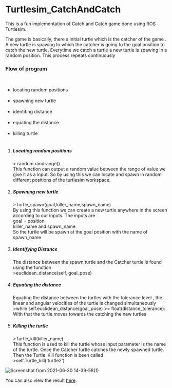 # **Turtlesim_CatchAndCatch**


This is a fun implementation of Catch and Catch game done using ROS Turtlesim.

The game is basically, there a initial turtle which is the catcher of the game . A new turtle is spawing to which the catcher is going to the goal position to catch the new turtle. Everytime we catch a turtle a new turtle is spawing in a random position. This process repeats continuously
<p>
<h3><b>Flow of program</b></h3>
  <br><ul><li>locating random positions</li><br>
  <li>spawning new turtle</li><br>
  <li>identifing distance</li><br>
  <li>equating the distance </li><br>
  <li>killing turtle</li> <br></ul></p>
  
<ol>
  <p>
  <li><h5>Locating random positions<h5></li>
    > random.randrange() <br>
    This function can output a random value between the range of value we give it as a input. So by using this we can locate and spawn in random different positions of the turtlesim workspace.</p>
    <p>
    <li><h5>Spawning new turtle</h5></li>
    >Turtle_spawn(goal,killer_name,spawn_name)<br>
    By using this function we can create a new turtle anywhere in the screen according to our inputs. The inputs are <br>
    goal = position<br>
    killer_name and spawn_name <br>
    So the turtle will be spawn at the goal position with the name of spawn_name
    </p>
    <p>
    <li><h5>Identifying Distance</h5></li>
      The distance between the spawn turtle and the Catcher turtle is found using the function <br>
      >euclidean_distance(self, goal_pose)
    </p>
    <p>
      <li><h5>Equating the distance</h5></li>
      Equating the distance between the turtles with the tolerance level , the linear and angular velocities of the turtle is changed simultaneously<br>
      >while self.euclidean_distance(goal_pose) >= float(distance_tolerance):<br>
      With that the turtle moves towards the catching the new turtles<br>
    </p>
    <p>
      <li><h5>Killing the turtle</h5></li>
      >Turtle_kill(killer_name)<br>
      This function is used to kill the turtle whose input parameter is the name of the turtle. Once the Catcher turtle catches the newly spawned turtle. Then the Turtle_Kill function is been called<br>
      >self.Turtle_kill('turtle2')
    </p>

</ol>
      

![Screenshot from 2021-06-30 14-39-58(1)](https://user-images.githubusercontent.com/58605350/124026120-e87f8280-da0e-11eb-89d0-d316f0e9f482.png)


You can also view the result [here](https://www.youtube.com/watch?v=MuM3U3kca-8).
